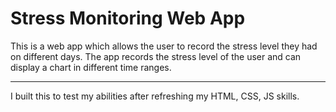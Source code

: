 # Stress Monitoring Web App

This is a web app which allows the user to record the stress level they had on different days. The app records the stress level of the user and can display a chart in different time ranges.

---

I built this to test my abilities after refreshing my HTML, CSS, JS skills.
